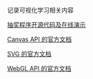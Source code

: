 记录可视化学习相关内容

[抽奖程序开源代码及在线演示](https://github.com/akira-cn/FE_You_dont_know/issues/27)

[Canvas API 的官方文档](https://developer.mozilla.org/zh-CN/docs/Web/API/Canvas_API)

[SVG 的官方文档](https://developer.mozilla.org/zh-CN/docs/Web/SVG)

[WebGL API 的官方文档](https://developer.mozilla.org/zh-CN/docs/Web/API/WebGL_API)
